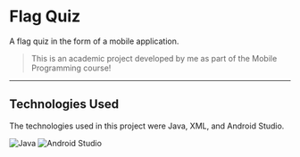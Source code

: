 # Flag Quiz

A flag quiz in the form of a mobile application.

> This is an academic project developed by me as part of the Mobile Programming course!

<hr>

## Technologies Used

The technologies used in this project were Java, XML, and Android Studio.

![Java](https://img.shields.io/badge/java-%23ED8B00.svg?style=for-the-badge\&logo=openjdk\&logoColor=white)
![Android Studio](https://img.shields.io/badge/android%20studio-346ac1?style=for-the-badge\&logo=android%20studio\&logoColor=white)
